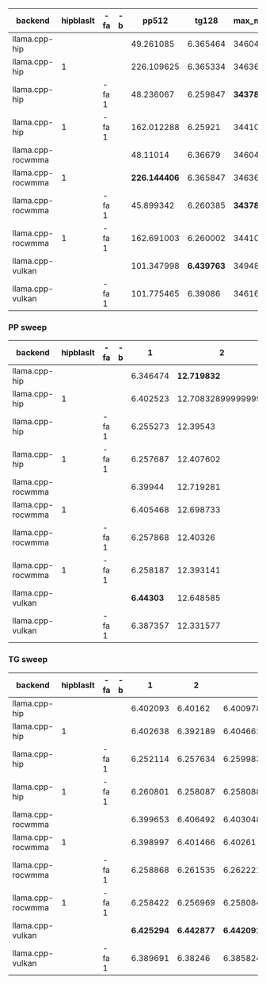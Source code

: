 | backend           | hipblaslt   | -fa   | -b   | pp512          | tg128        | max_mem   |
|-------------------|-------------|-------|------|----------------|--------------|-----------|
| llama.cpp-hip     |             |       |      | 49.261085      | 6.365464     | 34604     |
| llama.cpp-hip     | 1           |       |      | 226.109625     | 6.365334     | 34636     |
| llama.cpp-hip     |             | -fa 1 |      | 48.236067      | 6.259847     | **34378** |
| llama.cpp-hip     | 1           | -fa 1 |      | 162.012288     | 6.25921      | 34410     |
| llama.cpp-rocwmma |             |       |      | 48.11014       | 6.36679      | 34604     |
| llama.cpp-rocwmma | 1           |       |      | **226.144406** | 6.365847     | 34636     |
| llama.cpp-rocwmma |             | -fa 1 |      | 45.899342      | 6.260385     | **34378** |
| llama.cpp-rocwmma | 1           | -fa 1 |      | 162.691003     | 6.260002     | 34410     |
| llama.cpp-vulkan  |             |       |      | 101.347998     | **6.439763** | 34948     |
| llama.cpp-vulkan  |             | -fa 1 |      | 101.775465     | 6.39086      | 34616     |


### PP sweep


| backend           | hipblaslt   | -fa   | -b   | 1           | 2                  | 4             | 8             | 16            | 32            | 64             | 128            | 256           | 512            | 1024           | 2048           | 4096          |
|-------------------|-------------|-------|------|-------------|--------------------|---------------|---------------|---------------|---------------|----------------|----------------|---------------|----------------|----------------|----------------|---------------|
| llama.cpp-hip     |             |       |      | 6.346474    | **12.719832**      | **25.093757** | **47.784908** | **85.058658** | **147.93395** | 19.98537       | 33.568239      | 49.116672     | 49.261085      | 52.361822      | 51.549268      | 43.066123     |
| llama.cpp-hip     | 1           |       |      | 6.402523    | 12.708328999999999 | 25.069542     | 30.848676     | 56.855995     | 102.438054    | 59.162332      | 106.354477     | **154.98066** | 226.109625     | 210.352155     | **187.091971** | 150.491763    |
| llama.cpp-hip     |             | -fa 1 |      | 6.255273    | 12.39543           | 24.212503     | 43.072906     | 73.911566     | 120.014216    | 18.678758      | 28.889756      | 43.804059     | 48.236067      | 42.45431       | 40.38185       | 32.891583     |
| llama.cpp-hip     | 1           | -fa 1 |      | 6.257687    | 12.407602          | 24.234246     | 43.083626     | 73.962411     | 120.128803    | 59.449031      | 100.609457     | 139.250941    | 162.012288     | 135.202231     | 100.860119     | 65.77339      |
| llama.cpp-rocwmma |             |       |      | 6.39944     | 12.719281          | 25.062648     | 47.745619     | 84.84327      | 147.390785    | 19.979195      | 31.158933      | 43.498552     | 48.11014       | 51.599919      | 50.613907      | 44.43071      |
| llama.cpp-rocwmma | 1           |       |      | 6.405468    | 12.698733          | 25.071488     | 30.704275     | 56.855534     | 101.843177    | 59.169689      | 106.280478     | 154.823682    | **226.144406** | **211.303421** | 186.588788     | **151.30702** |
| llama.cpp-rocwmma |             | -fa 1 |      | 6.257868    | 12.40326           | 24.221404     | 43.1058       | 74.00701      | 120.547818    | 19.027396      | 30.635383      | 42.767635     | 45.899342      | 45.728898      | 38.39509       | 31.775025     |
| llama.cpp-rocwmma | 1           | -fa 1 |      | 6.258187    | 12.393141          | 24.246478     | 43.086758     | 73.990669     | 120.026073    | 59.501821      | 100.62251      | 138.927101    | 162.691003     | 135.311604     | 100.355632     | 65.455997     |
| llama.cpp-vulkan  |             |       |      | **6.44303** | 12.648585          | 17.122418     | 29.073897     | 29.960769     | 59.849442     | **118.219544** | **161.056801** | 153.15519     | 101.347998     | 97.387162      | 130.04196      | 91.202146     |
| llama.cpp-vulkan  |             | -fa 1 |      | 6.387357    | 12.331577          | 16.82173      | 28.748684     | 29.006578     | 57.916142     | 113.260039     | 157.512816     | 148.658406    | 101.775465     | 98.124343      | 128.635783     | 109.673151    |


### TG sweep


| backend           | hipblaslt   | -fa   | -b   | 1            | 2            | 4                  | 8            | 16                 | 32           | 64           | 128          | 256          | 512                | 1024         | 2048         | 4096                   |
|-------------------|-------------|-------|------|--------------|--------------|--------------------|--------------|--------------------|--------------|--------------|--------------|--------------|--------------------|--------------|--------------|------------------------|
| llama.cpp-hip     |             |       |      | 6.402093     | 6.40162      | 6.4009789999999995 | 6.39499      | 6.39686            | 6.404208     | 6.389238     | 6.365464     | 6.326751     | 6.232498           | 6.094872     | 5.798382     | 5.330482               |
| llama.cpp-hip     | 1           |       |      | 6.402638     | 6.392189     | 6.404661           | 6.399348     | 6.404113           | 6.397651     | 6.392574     | 6.365334     | 6.326758     | 6.234622           | 6.096109     | 5.799329     | 5.330569               |
| llama.cpp-hip     |             | -fa 1 |      | 6.252114     | 6.257634     | 6.259983           | 6.261082     | 6.261812           | 6.263389     | 6.259062     | 6.259847     | 6.264319     | 6.218685           | 6.112287     | 5.872117     | 5.430255               |
| llama.cpp-hip     | 1           | -fa 1 |      | 6.260801     | 6.258087     | 6.258088           | 6.258938     | 6.259826           | 6.258156     | 6.258274     | 6.25921      | 6.258938     | 6.2113949999999996 | 6.10916      | 5.872678     | 5.429646               |
| llama.cpp-rocwmma |             |       |      | 6.399653     | 6.406492     | 6.403048           | 6.402831     | 6.404107           | 6.394459     | 6.387932     | 6.36679      | 6.325375     | 6.233138           | 6.097679     | 5.797119     | 5.32834                |
| llama.cpp-rocwmma | 1           |       |      | 6.398997     | 6.401466     | 6.40261            | 6.404171     | 6.405588           | 6.403894     | 6.38824      | 6.365847     | 6.323856     | 6.236751           | 6.096578     | 5.799166     | 5.329741               |
| llama.cpp-rocwmma |             | -fa 1 |      | 6.258868     | 6.261535     | 6.262221           | 6.258061     | 6.2601189999999995 | 6.257771     | 6.254371     | 6.260385     | 6.26144      | 6.217532           | 6.112627     | 5.871266     | 5.421921               |
| llama.cpp-rocwmma | 1           | -fa 1 |      | 6.258422     | 6.256969     | 6.258084           | 6.258504     | 6.2601700000000005 | 6.257879     | 6.255234     | 6.260002     | 6.258052     | 6.214981           | 6.11198      | 5.872889     | 5.415705               |
| llama.cpp-vulkan  |             |       |      | **6.425294** | **6.442877** | **6.442091**       | **6.440273** | **6.44221**        | **6.443998** | **6.442295** | **6.439763** | **6.430471** | **6.406797**       | **6.347196** | 6.173556     | 5.959559               |
| llama.cpp-vulkan  |             | -fa 1 |      | 6.389691     | 6.38246      | 6.385824           | 6.385131     | 6.388132           | 6.387938     | 6.385315     | 6.39086      | 6.388516     | 6.374263           | 6.346147     | **6.291597** | **6.1820640000000004** |